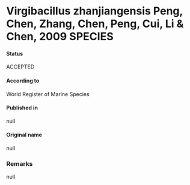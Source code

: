 Virgibacillus zhanjiangensis Peng, Chen, Zhang, Chen, Peng, Cui, Li & Chen, 2009 SPECIES
=======

#### Status
ACCEPTED

#### According to
World Register of Marine Species

#### Published in
null

#### Original name
null

### Remarks
null